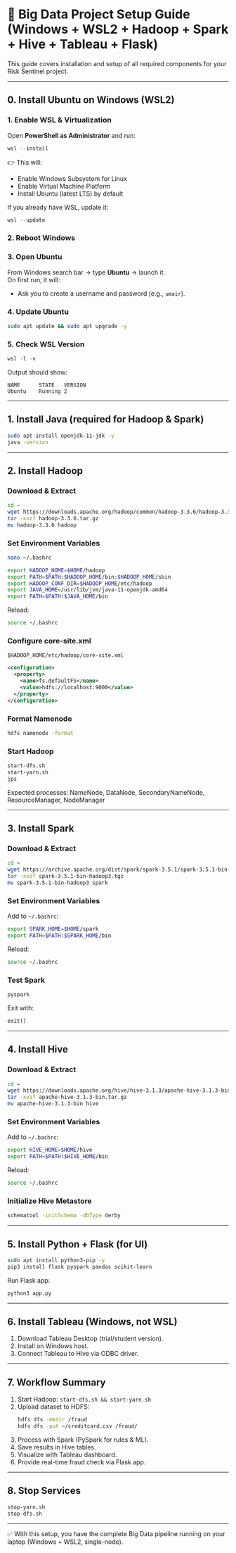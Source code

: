 # 🔹 Big Data Project Setup Guide (Windows + WSL2 + Hadoop + Spark + Hive + Tableau + Flask)

This guide covers installation and setup of all required components for your Risk Sentinel project.

-------------------------------------------------
## 0. Install Ubuntu on Windows (WSL2)

### 1. Enable WSL & Virtualization
Open **PowerShell as Administrator** and run:
```powershell
wsl --install
```
👉 This will:
- Enable Windows Subsystem for Linux
- Enable Virtual Machine Platform
- Install Ubuntu (latest LTS) by default

If you already have WSL, update it:
```powershell
wsl --update
```

### 2. Reboot Windows

### 3. Open Ubuntu
From Windows search bar → type **Ubuntu** → launch it.  
On first run, it will:
- Ask you to create a username and password (e.g., `umair`).

### 4. Update Ubuntu
```bash
sudo apt update && sudo apt upgrade -y
```

### 5. Check WSL Version
```powershell
wsl -l -v
```
Output should show:
```
NAME      STATE   VERSION
Ubuntu    Running 2
```

-------------------------------------------------
## 1. Install Java (required for Hadoop & Spark)
```bash
sudo apt install openjdk-11-jdk -y
java -version
```

-------------------------------------------------
## 2. Install Hadoop
### Download & Extract
```bash
cd ~
wget https://downloads.apache.org/hadoop/common/hadoop-3.3.6/hadoop-3.3.6.tar.gz
tar -xvzf hadoop-3.3.6.tar.gz
mv hadoop-3.3.6 hadoop
```

### Set Environment Variables
```bash 
nano ~/.bashrc
```
```bash
export HADOOP_HOME=$HOME/hadoop
export PATH=$PATH:$HADOOP_HOME/bin:$HADOOP_HOME/sbin
export HADOOP_CONF_DIR=$HADOOP_HOME/etc/hadoop
export JAVA_HOME=/usr/lib/jvm/java-11-openjdk-amd64
export PATH=$PATH:$JAVA_HOME/bin
```
Reload:
```bash
source ~/.bashrc
```

### Configure core-site.xml
`$HADOOP_HOME/etc/hadoop/core-site.xml`
```xml
<configuration>
  <property>
    <name>fs.defaultFS</name>
    <value>hdfs://localhost:9000</value>
  </property>
</configuration>
```

### Format Namenode
```bash
hdfs namenode -format
```

### Start Hadoop
```bash
start-dfs.sh
start-yarn.sh
jps
```
Expected processes: NameNode, DataNode, SecondaryNameNode, ResourceManager, NodeManager

-------------------------------------------------
## 3. Install Spark
### Download & Extract
```bash
cd ~
wget https://archive.apache.org/dist/spark/spark-3.5.1/spark-3.5.1-bin-hadoop3.tgz
tar -xvzf spark-3.5.1-bin-hadoop3.tgz
mv spark-3.5.1-bin-hadoop3 spark
```

### Set Environment Variables
Add to `~/.bashrc`:
```bash
export SPARK_HOME=$HOME/spark
export PATH=$PATH:$SPARK_HOME/bin
```
Reload:
```bash
source ~/.bashrc
```

### Test Spark
```bash
pyspark
```
Exit with:
```python
exit()
```

-------------------------------------------------
## 4. Install Hive
### Download & Extract
```bash
cd ~
wget https://downloads.apache.org/hive/hive-3.1.3/apache-hive-3.1.3-bin.tar.gz
tar -xvzf apache-hive-3.1.3-bin.tar.gz
mv apache-hive-3.1.3-bin hive
```

### Set Environment Variables
Add to `~/.bashrc`:
```bash
export HIVE_HOME=$HOME/hive
export PATH=$PATH:$HIVE_HOME/bin
```
Reload:
```bash
source ~/.bashrc
```

### Initialize Hive Metastore
```bash
schematool -initSchema -dbType derby
```

-------------------------------------------------
## 5. Install Python + Flask (for UI)
```bash
sudo apt install python3-pip -y
pip3 install flask pyspark pandas scikit-learn
```

Run Flask app:
```bash
python3 app.py
```

-------------------------------------------------
## 6. Install Tableau (Windows, not WSL)
1. Download Tableau Desktop (trial/student version).
2. Install on Windows host.
3. Connect Tableau to Hive via ODBC driver.

-------------------------------------------------
## 7. Workflow Summary
1. Start Hadoop: `start-dfs.sh && start-yarn.sh`
2. Upload dataset to HDFS:
   ```bash
   hdfs dfs -mkdir /fraud
   hdfs dfs -put ~/creditcard.csv /fraud/
   ```
3. Process with Spark (PySpark for rules & ML).
4. Save results in Hive tables.
5. Visualize with Tableau dashboard.
6. Provide real-time fraud check via Flask app.

-------------------------------------------------
## 8. Stop Services
```bash
stop-yarn.sh
stop-dfs.sh
```

-------------------------------------------------
✅ With this setup, you have the complete Big Data pipeline running on your laptop (Windows + WSL2, single-node).
